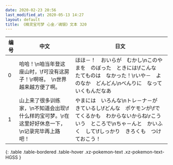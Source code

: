 ```yaml
---
date: 2020-02-23 20:56
last_modified_at: 2020-05-13 14:27
layout: default
title: 《精灵宝可梦 心金／魂银》文本 320
---
```

| 编号 | 中文 | 日文 |
| ---- | ---- | ---- |
| 0 | 哈哈！\n咱当年登这座山时，\f可没有这房子！\r啊呀。　\n世界越来越方便了啊。 | ほほ－！　おいらが　むかし\nこのやまを　のぼった　ときには\fこんな　たてものは　なかった！\rいや－　よのなか　どんどん\nべんりに　なっていくもんだなあ |
| 1 | 山上来了很多训练家，\n不知道会出现\f什么样的宝可梦。\r在这里好好休息一下，\n记录完毕再上路吧！ | やまには　いろんな\nトレ－ナ－が　きているし\fどんな　ポケモンが\fでてくるかも　わからないからね\rこういう　ところで\nちゃ－んと　かいふく　して\fしっかり　きろくも　つけておこう！ |
{: .table .table-bordered .table-hover .xz-pokemon-text .xz-pokemon-text-HGSS }